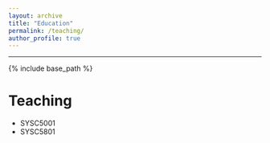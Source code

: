 ```yaml
---
layout: archive
title: "Education"
permalink: /teaching/
author_profile: true
---
```

_____________

{% include base_path %}

Teaching
====
* SYSC5001
* SYSC5801
